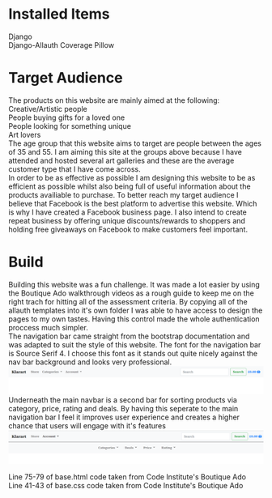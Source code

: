 # Installed Items

Django  
Django-Allauth
Coverage
Pillow

# Target Audience 
The products on this website are mainly aimed at the following:  
Creative/Artistic people  
People buying gifts for a loved one  
People looking for something unique  
Art lovers  
The age group that this website aims to target are people between the ages of 35 and 55. I am aiming this site at the groups above because I have attended and hosted several art galleries and these are the average customer type that I have come across.  
In order to be as effective as possible I am designing this website to be as efficient as possible whilst also being full of useful information about the products availiable to purchase. To better reach my target audience I believe that Facebook is the best platform to advertise this website. Which is why I have created a Facebook business page. I also intend to create repeat business by offering unique discounts/rewards to shoppers and holding free giveaways on Facebook to make customers feel important.

# Build
Building this website was a fun challenge. It was made a lot easier by using the Boutique Ado walkthrough videos as a rough guide to keep me on the right trach for hitting all of the assessment criteria. By copying all of the allauth templates into it's own folder I was able to have access to design the pages to my own tastes. Having this control made the whole authentication proccess much simpler.  
The navigation bar came straight from the bootstrap documentation and was adapted to suit the style of this website. The font for the navigation bar is Source Serif 4. I choose this font as it stands out quite nicely against the nav bar background and looks very professional.  
![ Navbar ](/media/readme/navbar-1.png)  
Underneath the main navbar is a second bar for sorting products via category, price, rating and deals. By having this seperate to the main navigation bar I feel it improves user experience and creates a higher chance that users will engage with it's features  
![ Navbar ](/media/readme/navbar-2.png)  

Line 75-79 of base.html code taken from Code Institute's Boutique Ado  
Line 41-43 of base.css code taken from Code Institute's Boutique Ado